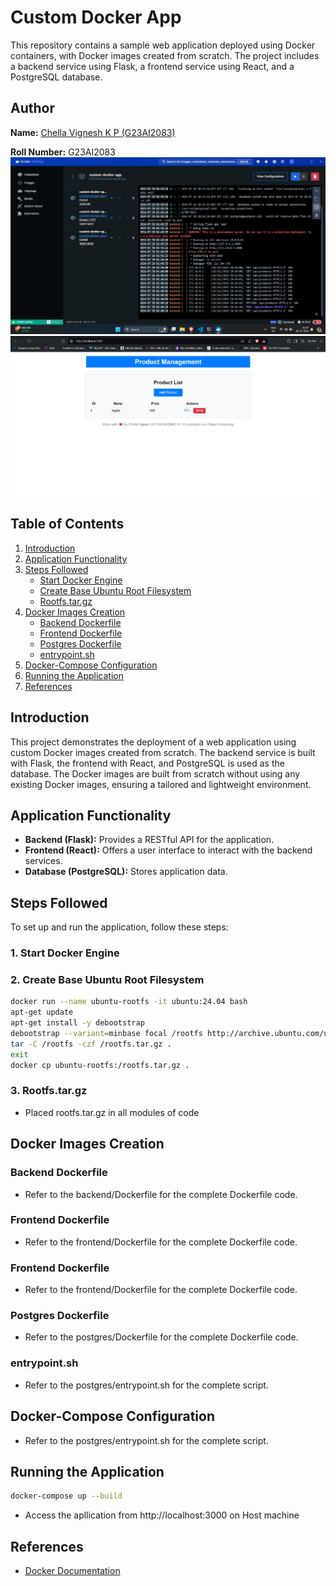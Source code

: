 # Custom Docker App

This repository contains a sample web application deployed using Docker containers, with Docker images created from scratch. The project includes a backend service using Flask, a frontend service using React, and a PostgreSQL database.

## Author
**Name:** [Chella Vignesh K P (G23AI2083)](https://github.com/ChellaVigneshKP)

**Roll Number:** G23AI2083
![Docker in Windows](DockerWindows.jpeg)
![Application in Host](image.png)
## Table of Contents
1. [Introduction](#introduction)
2. [Application Functionality](#application-functionality)
3. [Steps Followed](#steps-followed)
    - [Start Docker Engine](#1-start-docker-engine)
    - [Create Base Ubuntu Root Filesystem](#2-create-base-ubuntu-root-filesystem)
    - [Rootfs.tar.gz](#3-rootfstargz)
4. [Docker Images Creation](#docker-images-creation)
    - [Backend Dockerfile](#backend-dockerfile)
    - [Frontend Dockerfile](#frontend-dockerfile)
    - [Postgres Dockerfile](#postgres-dockerfile)
    - [entrypoint.sh](#entrypointsh)
5. [Docker-Compose Configuration](#docker-compose-configuration)
6. [Running the Application](#running-the-application)
7. [References](#references)

## Introduction
This project demonstrates the deployment of a web application using custom Docker images created from scratch. The backend service is built with Flask, the frontend with React, and PostgreSQL is used as the database. The Docker images are built from scratch without using any existing Docker images, ensuring a tailored and lightweight environment. 

## Application Functionality
- **Backend (Flask):** Provides a RESTful API for the application.
- **Frontend (React):** Offers a user interface to interact with the backend services.
- **Database (PostgreSQL):** Stores application data.

## Steps Followed
To set up and run the application, follow these steps:

### 1. Start Docker Engine
### 2. Create Base Ubuntu Root Filesystem
```bash
docker run --name ubuntu-rootfs -it ubuntu:24.04 bash
apt-get update
apt-get install -y debootstrap
debootstrap --variant=minbase focal /rootfs http://archive.ubuntu.com/ubuntu/
tar -C /rootfs -czf /rootfs.tar.gz .
exit
docker cp ubuntu-rootfs:/rootfs.tar.gz .
```
### 3. Rootfs.tar.gz
- Placed rootfs.tar.gz in all modules of code
## Docker Images Creation
### Backend Dockerfile
- Refer to the backend/Dockerfile for the complete Dockerfile code.
### Frontend Dockerfile
- Refer to the frontend/Dockerfile for the complete Dockerfile code.
### Frontend Dockerfile
- Refer to the frontend/Dockerfile for the complete Dockerfile code.
### Postgres Dockerfile
- Refer to the postgres/Dockerfile for the complete Dockerfile code.
### entrypoint.sh
- Refer to the postgres/entrypoint.sh for the complete script.
## Docker-Compose Configuration
- Refer to the postgres/entrypoint.sh for the complete script.
## Running the Application
```bash
docker-compose up --build
```
- Access the apllication from http://localhost:3000 on Host machine
## References
- [Docker Documentation](https://docs.docker.com/)
